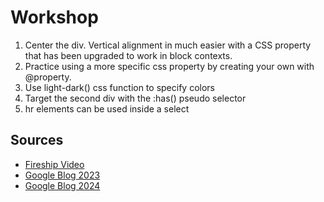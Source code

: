 

# Workshop

1. Center the div. Vertical alignment in much easier with a CSS property that has been upgraded to work in block contexts.
2. Practice using a more specific css property by creating your own with @property.
3. Use light-dark() css function to specify colors
4. Target the second div with the :has() pseudo selector
5. hr elements can be used inside a select


## Sources

* [Fireship Video](https://www.youtube.com/watch?v=A89FMtIkWKc)
* [Google Blog 2023](https://developer.chrome.com/blog/whats-new-css-ui-2023)
* [Google Blog 2024](https://developer.chrome.com/blog/new-in-web-ui-io-2024)
